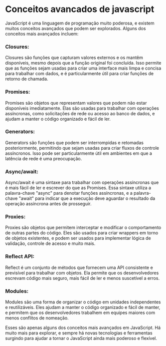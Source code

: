 # Conceitos avancados de javascript

JavaScript é uma linguagem de programação muito poderosa, e existem muitos conceitos avançados que podem ser explorados. Alguns dos conceitos mais avançados incluem:

### Closures: 

Closures são funções que capturam valores externos e os mantêm disponíveis, mesmo depois que a função original foi concluída. Isso permite que as funções sejam usadas para criar uma interface mais limpa e concisa para trabalhar com dados, e é particularmente útil para criar funções de retorno de chamada.

### Promises: 

Promises são objetos que representam valores que podem não estar disponíveis imediatamente. Elas são usadas para trabalhar com operações assíncronas, como solicitações de rede ou acesso ao banco de dados, e ajudam a manter o código organizado e fácil de ler.

### Generators: 

Generators são funções que podem ser interrompidas e retomadas posteriormente, permitindo que sejam usadas para criar fluxos de controle assíncronos. Isso pode ser particularmente útil em ambientes em que a latência de rede é uma preocupação.

### Async/await: 

Async/await é uma sintaxe para trabalhar com operações assíncronas que é mais fácil de ler e escrever do que as Promises. Essa sintaxe utiliza a palavra-chave "async" para denotar funções assíncronas, e a palavra-chave "await" para indicar que a execução deve aguardar o resultado da operação assíncrona antes de prosseguir.

### Proxies:

Proxies são objetos que permitem interceptar e modificar o comportamento de outras partes do código. Eles são usados para criar wrappers em torno de objetos existentes, e podem ser usados para implementar lógica de validação, controle de acesso e muito mais.

### Reflect API:

Reflect é um conjunto de métodos que fornecem uma API consistente e previsível para trabalhar com objetos. Ela permite que os desenvolvedores escrevam código mais seguro, mais fácil de ler e menos suscetível a erros.

### Modules: 

Modules são uma forma de organizar o código em unidades independentes e reutilizáveis. Eles ajudam a manter o código organizado e fácil de manter, e permitem que os desenvolvedores trabalhem em equipes maiores com menos conflitos de nomeação.

Esses são apenas alguns dos conceitos mais avançados em JavaScript. Há muito mais para explorar, e sempre há novas tecnologias e ferramentas surgindo para ajudar a tornar o JavaScript ainda mais poderoso e flexível.
